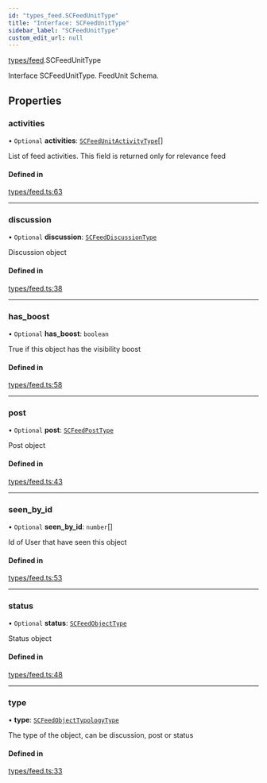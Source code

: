 ```yaml
---
id: "types_feed.SCFeedUnitType"
title: "Interface: SCFeedUnitType"
sidebar_label: "SCFeedUnitType"
custom_edit_url: null
---
```


[types/feed](../modules/types_feed).SCFeedUnitType

Interface SCFeedUnitType.
FeedUnit Schema.

## Properties

### activities

• `Optional` **activities**: [`SCFeedUnitActivityType`](types_feed.SCFeedUnitActivityType)[]

List of feed activities. This field is returned only for relevance feed

#### Defined in

[types/feed.ts:63](https://github.com/selfcommunity/community-ui/blob/0c5b0c7/packages/sc-core/src/types/feed.ts#L63)

___

### discussion

• `Optional` **discussion**: [`SCFeedDiscussionType`](types_feed.SCFeedDiscussionType)

Discussion object

#### Defined in

[types/feed.ts:38](https://github.com/selfcommunity/community-ui/blob/0c5b0c7/packages/sc-core/src/types/feed.ts#L38)

___

### has\_boost

• `Optional` **has\_boost**: `boolean`

True if this object has the visibility boost

#### Defined in

[types/feed.ts:58](https://github.com/selfcommunity/community-ui/blob/0c5b0c7/packages/sc-core/src/types/feed.ts#L58)

___

### post

• `Optional` **post**: [`SCFeedPostType`](types_feed.SCFeedPostType)

Post object

#### Defined in

[types/feed.ts:43](https://github.com/selfcommunity/community-ui/blob/0c5b0c7/packages/sc-core/src/types/feed.ts#L43)

___

### seen\_by\_id

• `Optional` **seen\_by\_id**: `number`[]

Id of User that have seen this object

#### Defined in

[types/feed.ts:53](https://github.com/selfcommunity/community-ui/blob/0c5b0c7/packages/sc-core/src/types/feed.ts#L53)

___

### status

• `Optional` **status**: [`SCFeedObjectType`](types_feed.SCFeedObjectType)

Status object

#### Defined in

[types/feed.ts:48](https://github.com/selfcommunity/community-ui/blob/0c5b0c7/packages/sc-core/src/types/feed.ts#L48)

___

### type

• **type**: [`SCFeedObjectTypologyType`](../enums/types_feed.SCFeedObjectTypologyType)

The type of the object, can be discussion, post or status

#### Defined in

[types/feed.ts:33](https://github.com/selfcommunity/community-ui/blob/0c5b0c7/packages/sc-core/src/types/feed.ts#L33)
